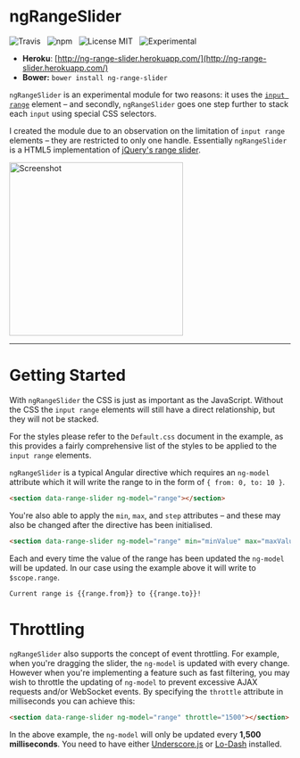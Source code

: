 ngRangeSlider
===================

![Travis](http://img.shields.io/travis/Wildhoney/ngRangeSlider.svg?style=flat)
&nbsp;
![npm](http://img.shields.io/npm/v/ng-range-slider.svg?style=flat)
&nbsp;
![License MIT](http://img.shields.io/badge/License-MIT-lightgrey.svg?style=flat)
&nbsp;
![Experimental](http://img.shields.io/badge/%20!%20%20-experimental-blue.svg?style=flat)

* **Heroku**: [http://ng-range-slider.herokuapp.com/](http://ng-range-slider.herokuapp.com/)
* **Bower:** `bower install ng-range-slider`

`ngRangeSlider` is an experimental module for two reasons: it uses the [`input range`](http://caniuse.com/#search=range) element &ndash; and secondly, `ngRangeSlider` goes one step further to stack each `input` using special CSS selectors.

I created the module due to an observation on the limitation of `input range` elements &ndash; they are restricted to only one handle. Essentially `ngRangeSlider` is a HTML5 implementation of [jQuery's range slider](http://jqueryui.com/slider/#range).

<img src="http://i.imgur.com/MlXBnBx.png" alt="Screenshot" width="311" />

---

# Getting Started

With `ngRangeSlider` the CSS is just as important as the JavaScript. Without the CSS the `input range` elements will still have a direct relationship, but they will not be stacked.

For the styles please refer to the `Default.css` document in the example, as this provides a fairly comprehensive list of the styles to be applied to the `input range` elements.

`ngRangeSlider` is a typical Angular directive which requires an `ng-model` attribute which it will write the range to in the form of `{ from: 0, to: 10 }`.

```html
<section data-range-slider ng-model="range"></section>
```

You're also able to apply the `min`, `max`, and `step` attributes &ndash; and these may also be changed after the directive has been initialised.

```html
<section data-range-slider ng-model="range" min="minValue" max="maxValue"></section>
```

Each and every time the value of the range has been updated the `ng-model` will be updated. In our case using the example above it will write to `$scope.range`.

```html
Current range is {{range.from}} to {{range.to}}!
```

# Throttling

`ngRangeSlider` also supports the concept of event throttling. For example, when you're dragging the slider, the `ng-model` is updated with every change. However when you're implementing a feature such as fast filtering, you may wish to throttle the updating of `ng-model` to prevent excessive AJAX requests and/or WebSocket events. By specifying the `throttle` attribute in milliseconds you can achieve this:

```html
<section data-range-slider ng-model="range" throttle="1500"></section>
```

In the above example, the `ng-model` will only be updated every **1,500 milliseconds**. You need to have either [Underscore.js](http://underscorejs.org/) or [Lo-Dash](http://lodash.com/) installed.